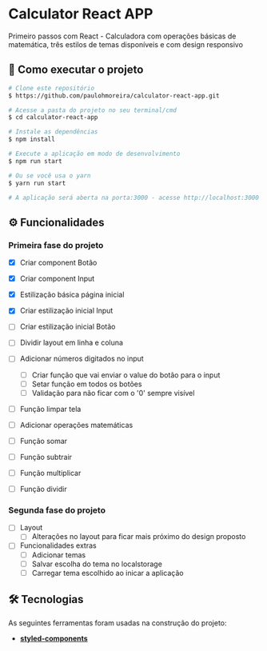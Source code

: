 # Calculator React APP

Primeiro passos com React - Calculadora com operações básicas de matemática, três estilos de temas disponíveis e com design responsivo

## 🚀 Como executar o projeto

```bash
# Clone este repositório
$ https://github.com/paulohmoreira/calculator-react-app.git

# Acesse a pasta do projeto no seu terminal/cmd
$ cd calculator-react-app

# Instale as dependências
$ npm install

# Execute a aplicação em modo de desenvolvimento
$ npm run start

# Ou se você usa o yarn
$ yarn run start

# A aplicação será aberta na porta:3000 - acesse http://localhost:3000
```


## ⚙️ Funcionalidades

### Primeira fase do projeto

- [x] Criar component Botão
- [x] Criar component Input
- [x] Estilização básica página inicial
- [x] Criar estilização inicial Input
- [ ] Criar estilização inicial Botão
- [ ] Dividir layout em linha e coluna

- [ ] Adicionar números digitados no input
  - [ ] Criar função que vai enviar o value do botão para o input
  - [ ] Setar função em todos os botões
  - [ ] Validação para não ficar com o '0' sempre visível

- [ ] Função limpar tela

- [ ] Adicionar operações matemáticas
 - [ ] Função somar
 - [ ] Função subtrair
 - [ ] Função multiplicar
 - [ ] Função dividir

### Segunda fase do projeto

- [ ] Layout
  - [ ] Alterações no layout para ficar mais próximo do design proposto

- [ ] Funcionalidades extras
  - [ ] Adicionar temas
  - [ ] Salvar escolha do tema no localstorage
  - [ ] Carregar tema escolhido ao inicar a aplicação

## 🛠 Tecnologias

As seguintes ferramentas foram usadas na construção do projeto:

-   **[styled-components](https://styled-components.com/)**